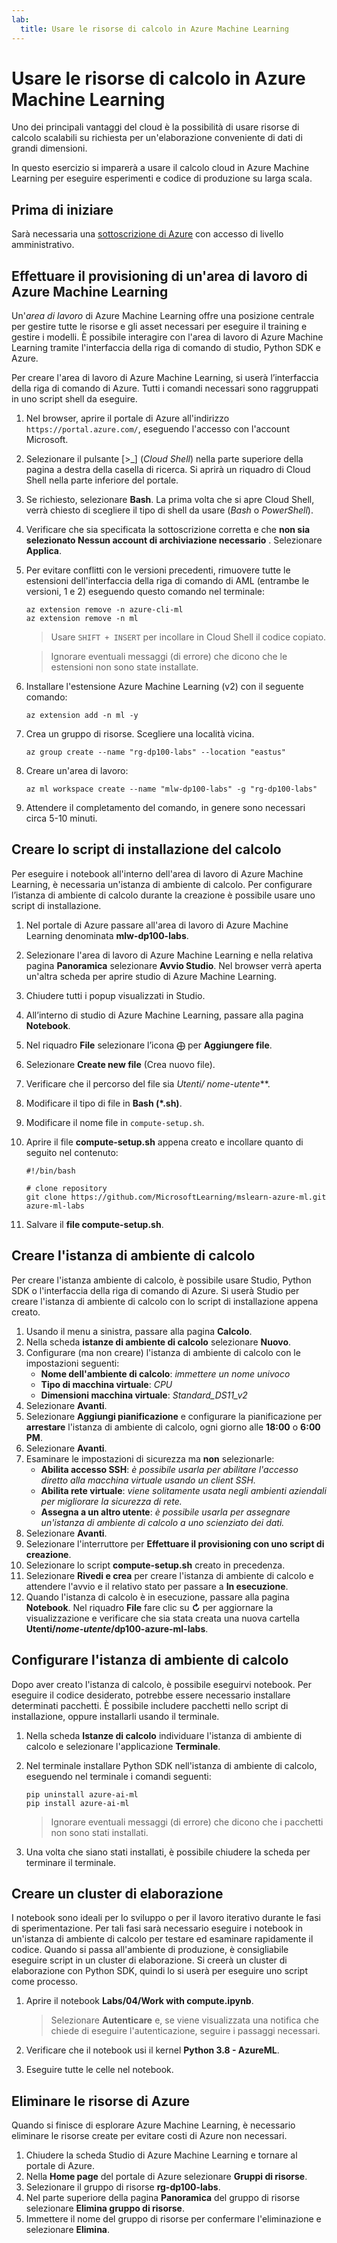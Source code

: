 ```yaml
---
lab:
  title: Usare le risorse di calcolo in Azure Machine Learning
---
```


# Usare le risorse di calcolo in Azure Machine Learning

Uno dei principali vantaggi del cloud è la possibilità di usare risorse di calcolo scalabili su richiesta per un'elaborazione conveniente di dati di grandi dimensioni.

In questo esercizio si imparerà a usare il calcolo cloud in Azure Machine Learning per eseguire esperimenti e codice di produzione su larga scala.

## Prima di iniziare

Sarà necessaria una [sottoscrizione di Azure](https://azure.microsoft.com/free?azure-portal=true) con accesso di livello amministrativo.

## Effettuare il provisioning di un'area di lavoro di Azure Machine Learning

Un'*area di lavoro* di Azure Machine Learning offre una posizione centrale per gestire tutte le risorse e gli asset necessari per eseguire il training e gestire i modelli. È possibile interagire con l'area di lavoro di Azure Machine Learning tramite l'interfaccia della riga di comando di studio, Python SDK e Azure.

Per creare l'area di lavoro di Azure Machine Learning, si userà l’interfaccia della riga di comando di Azure. Tutti i comandi necessari sono raggruppati in uno script shell da eseguire.

1. Nel browser, aprire il portale di Azure all'indirizzo `https://portal.azure.com/`, eseguendo l'accesso con l'account Microsoft.
1. Selezionare il pulsante \[>_] (*Cloud Shell*) nella parte superiore della pagina a destra della casella di ricerca. Si aprirà un riquadro di Cloud Shell nella parte inferiore del portale.
1. Se richiesto, selezionare **Bash**. La prima volta che si apre Cloud Shell, verrà chiesto di scegliere il tipo di shell da usare (*Bash* o *PowerShell*).
1. Verificare che sia specificata la sottoscrizione corretta e che **non sia selezionato Nessun account di archiviazione necessario** . Selezionare **Applica**.
1. Per evitare conflitti con le versioni precedenti, rimuovere tutte le estensioni dell'interfaccia della riga di comando di AML (entrambe le versioni, 1 e 2) eseguendo questo comando nel terminale:

    ```azurecli
    az extension remove -n azure-cli-ml
    az extension remove -n ml
    ```

    > Usare `SHIFT + INSERT` per incollare in Cloud Shell il codice copiato.

    > Ignorare eventuali messaggi (di errore) che dicono che le estensioni non sono state installate.

1. Installare l'estensione Azure Machine Learning (v2) con il seguente comando:
    
    ```azurecli
    az extension add -n ml -y
    ```

1. Crea un gruppo di risorse. Scegliere una località vicina.

    ```azurecli
    az group create --name "rg-dp100-labs" --location "eastus"
    ```

1. Creare un'area di lavoro:

    ```azurecli
    az ml workspace create --name "mlw-dp100-labs" -g "rg-dp100-labs"
    ```

1. Attendere il completamento del comando, in genere sono necessari circa 5-10 minuti.

## Creare lo script di installazione del calcolo

Per eseguire i notebook all'interno dell'area di lavoro di Azure Machine Learning, è necessaria un'istanza di ambiente di calcolo. Per configurare l’istanza di ambiente di calcolo durante la creazione è possibile usare uno script di installazione.

1. Nel portale di Azure passare all'area di lavoro di Azure Machine Learning denominata **mlw-dp100-labs**.
1. Selezionare l'area di lavoro di Azure Machine Learning e nella relativa pagina **Panoramica** selezionare **Avvio Studio**. Nel browser verrà aperta un'altra scheda per aprire studio di Azure Machine Learning.
1. Chiudere tutti i popup visualizzati in Studio.
1. All’interno di studio di Azure Machine Learning, passare alla pagina **Notebook**.
1. Nel riquadro **File** selezionare l’icona &#10753; per **Aggiungere file**.
1. Selezionare **Create new file** (Crea nuovo file).
1. Verificare che il percorso del file sia **Utenti/* nome-utente***.
1. Modificare il tipo di file in **Bash (*.sh)**.
1. Modificare il nome file in `compute-setup.sh`.
1. Aprire il file **compute-setup.sh** appena creato e incollare quanto di seguito nel contenuto:

    ```azurecli
    #!/bin/bash

    # clone repository
    git clone https://github.com/MicrosoftLearning/mslearn-azure-ml.git azure-ml-labs
    ```

1. Salvare il **file compute-setup.sh**.

## Creare l'istanza di ambiente di calcolo

Per creare l'istanza ambiente di calcolo, è possibile usare Studio, Python SDK o l'interfaccia della riga di comando di Azure. Si userà Studio per creare l'istanza di ambiente di calcolo con lo script di installazione appena creato.

1. Usando il menu a sinistra, passare alla pagina **Calcolo**.
1. Nella scheda **istanze di ambiente di calcolo** selezionare **Nuovo**.
1. Configurare (ma non creare) l'istanza di ambiente di calcolo con le impostazioni seguenti: 
    - **Nome dell'ambiente di calcolo**: *immettere un nome univoco*
    - **Tipo di macchina virtuale**: *CPU*
    - **Dimensioni macchina virtuale**: *Standard_DS11_v2*
1. Selezionare **Avanti**.
1. Selezionare **Aggiungi pianificazione** e configurare la pianificazione per **arrestare** l'istanza di ambiente di calcolo, ogni giorno alle **18:00** o **6:00 PM**.
1. Selezionare **Avanti**.
1. Esaminare le impostazioni di sicurezza ma **non** selezionarle:
    - **Abilita accesso SSH**: *è possibile usarla per abilitare l'accesso diretto alla macchina virtuale usando un client SSH.*
    - **Abilita rete virtuale**: *viene solitamente usata negli ambienti aziendali per migliorare la sicurezza di rete.*
    - **Assegna a un altro utente**: *è possibile usarla per assegnare un'istanza di ambiente di calcolo a uno scienziato dei dati.*
1. Selezionare **Avanti**.
1. Selezionare l'interruttore per **Effettuare il provisioning con uno script di creazione**.
1. Selezionare lo script **compute-setup.sh** creato in precedenza.
1. Selezionare **Rivedi e crea** per creare l'istanza di ambiente di calcolo e attendere l'avvio e il relativo stato per passare a **In esecuzione**.
1. Quando l'istanza di calcolo è in esecuzione, passare alla pagina **Notebook**. Nel riquadro **File** fare clic su **&#8635;** per aggiornare la visualizzazione e verificare che sia stata creata una nuova cartella **Utenti/*nome-utente*/dp100-azure-ml-labs**.

## Configurare l'istanza di ambiente di calcolo

Dopo aver creato l'istanza di calcolo, è possibile eseguirvi notebook. Per eseguire il codice desiderato, potrebbe essere necessario installare determinati pacchetti. È possibile includere pacchetti nello script di installazione, oppure installarli usando il terminale.

1. Nella scheda **Istanze di calcolo** individuare l'istanza di ambiente di calcolo e selezionare l'applicazione **Terminale**.
1. Nel terminale installare Python SDK nell'istanza di ambiente di calcolo, eseguendo nel terminale i comandi seguenti:

    ```
    pip uninstall azure-ai-ml
    pip install azure-ai-ml
    ```

    > Ignorare eventuali messaggi (di errore) che dicono che i pacchetti non sono stati installati.

1. Una volta che siano stati installati, è possibile chiudere la scheda per terminare il terminale.

## Creare un cluster di elaborazione

I notebook sono ideali per lo sviluppo o per il lavoro iterativo durante le fasi di sperimentazione. Per tali fasi sarà necessario eseguire i notebook in un'istanza di ambiente di calcolo per testare ed esaminare rapidamente il codice. Quando si passa all'ambiente di produzione, è consigliabile eseguire script in un cluster di elaborazione. Si creerà un cluster di elaborazione con Python SDK, quindi lo si userà per eseguire uno script come processo.

1. Aprire il notebook **Labs/04/Work with compute.ipynb**.

    > Selezionare **Autenticare** e, se viene visualizzata una notifica che chiede di eseguire l'autenticazione, seguire i passaggi necessari.

1. Verificare che il notebook usi il kernel **Python 3.8 - AzureML**.
1. Eseguire tutte le celle nel notebook.

## Eliminare le risorse di Azure

Quando si finisce di esplorare Azure Machine Learning, è necessario eliminare le risorse create per evitare costi di Azure non necessari.

1. Chiudere la scheda Studio di Azure Machine Learning e tornare al portale di Azure.
1. Nella **Home page** del portale di Azure selezionare **Gruppi di risorse**.
1. Selezionare il gruppo di risorse **rg-dp100-labs**.
1. Nel parte superiore della pagina **Panoramica** del gruppo di risorse selezionare **Elimina gruppo di risorse**.
1. Immettere il nome del gruppo di risorse per confermare l'eliminazione e selezionare **Elimina**.
